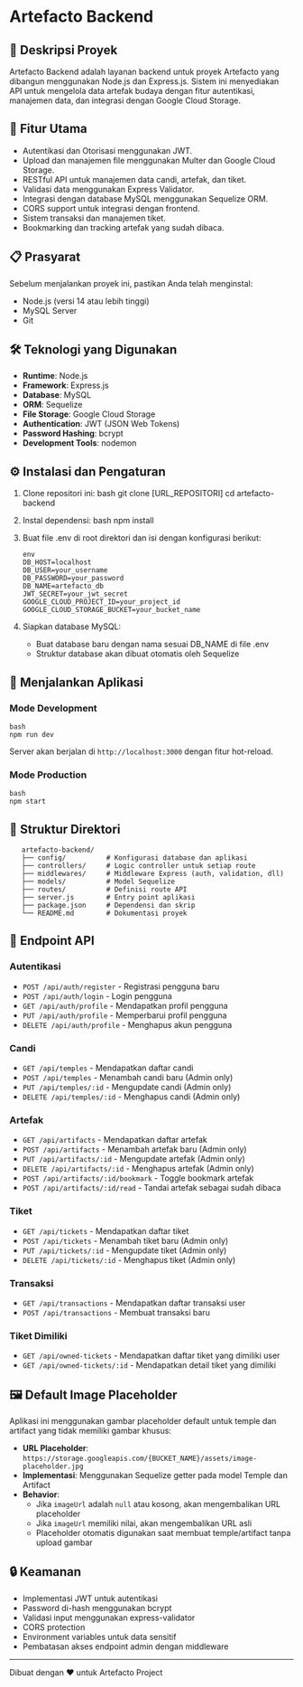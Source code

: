 # Artefacto Backend

## 📝 Deskripsi Proyek
Artefacto Backend adalah layanan backend untuk proyek Artefacto yang dibangun menggunakan Node.js dan Express.js. Sistem ini menyediakan API untuk mengelola data artefak budaya dengan fitur autentikasi, manajemen data, dan integrasi dengan Google Cloud Storage.

## 🚀 Fitur Utama
- Autentikasi dan Otorisasi menggunakan JWT.
- Upload dan manajemen file menggunakan Multer dan Google Cloud Storage.
- RESTful API untuk manajemen data candi, artefak, dan tiket.
- Validasi data menggunakan Express Validator.
- Integrasi dengan database MySQL menggunakan Sequelize ORM.
- CORS support untuk integrasi dengan frontend.
- Sistem transaksi dan manajemen tiket.
- Bookmarking dan tracking artefak yang sudah dibaca.

## 📋 Prasyarat
Sebelum menjalankan proyek ini, pastikan Anda telah menginstal:
- Node.js (versi 14 atau lebih tinggi)
- MySQL Server
- Git

## 🛠️ Teknologi yang Digunakan
- **Runtime**: Node.js
- **Framework**: Express.js
- **Database**: MySQL
- **ORM**: Sequelize
- **File Storage**: Google Cloud Storage
- **Authentication**: JWT (JSON Web Tokens)
- **Password Hashing**: bcrypt
- **Development Tools**: nodemon

## ⚙️ Instalasi dan Pengaturan

1. Clone repositori ini:
   bash
   git clone [URL_REPOSITORI]
   cd artefacto-backend
   

2. Instal dependensi:
   bash
   npm install
   

3. Buat file .env di root direktori dan isi dengan konfigurasi berikut:
   ```
   env
   DB_HOST=localhost
   DB_USER=your_username
   DB_PASSWORD=your_password
   DB_NAME=artefacto_db
   JWT_SECRET=your_jwt_secret
   GOOGLE_CLOUD_PROJECT_ID=your_project_id
   GOOGLE_CLOUD_STORAGE_BUCKET=your_bucket_name
   ```


5. Siapkan database MySQL:
   - Buat database baru dengan nama sesuai DB_NAME di file .env
   - Struktur database akan dibuat otomatis oleh Sequelize

## 🚀 Menjalankan Aplikasi

### Mode Development
    bash
    npm run dev

Server akan berjalan di `http://localhost:3000` dengan fitur hot-reload.

### Mode Production
    bash
    npm start


## 📁 Struktur Direktori
```
   artefacto-backend/
   ├── config/          # Konfigurasi database dan aplikasi
   ├── controllers/     # Logic controller untuk setiap route
   ├── middlewares/     # Middleware Express (auth, validation, dll)
   ├── models/          # Model Sequelize
   ├── routes/          # Definisi route API
   ├── server.js        # Entry point aplikasi
   ├── package.json     # Dependensi dan skrip
   └── README.md        # Dokumentasi proyek
```

## 🔑 Endpoint API

### Autentikasi
- `POST /api/auth/register` - Registrasi pengguna baru
- `POST /api/auth/login` - Login pengguna
- `GET /api/auth/profile` - Mendapatkan profil pengguna
- `PUT /api/auth/profile` - Memperbarui profil pengguna
- `DELETE /api/auth/profile` - Menghapus akun pengguna

### Candi
- `GET /api/temples` - Mendapatkan daftar candi
- `POST /api/temples` - Menambah candi baru (Admin only)
- `PUT /api/temples/:id` - Mengupdate candi (Admin only)
- `DELETE /api/temples/:id` - Menghapus candi (Admin only)

### Artefak
- `GET /api/artifacts` - Mendapatkan daftar artefak
- `POST /api/artifacts` - Menambah artefak baru (Admin only)
- `PUT /api/artifacts/:id` - Mengupdate artefak (Admin only)
- `DELETE /api/artifacts/:id` - Menghapus artefak (Admin only)
- `POST /api/artifacts/:id/bookmark` - Toggle bookmark artefak
- `POST /api/artifacts/:id/read` - Tandai artefak sebagai sudah dibaca

### Tiket
- `GET /api/tickets` - Mendapatkan daftar tiket
- `POST /api/tickets` - Menambah tiket baru (Admin only)
- `PUT /api/tickets/:id` - Mengupdate tiket (Admin only)
- `DELETE /api/tickets/:id` - Menghapus tiket (Admin only)

### Transaksi
- `GET /api/transactions` - Mendapatkan daftar transaksi user
- `POST /api/transactions` - Membuat transaksi baru

### Tiket Dimiliki
- `GET /api/owned-tickets` - Mendapatkan daftar tiket yang dimiliki user
- `GET /api/owned-tickets/:id` - Mendapatkan detail tiket yang dimiliki

## 🖼️ Default Image Placeholder

Aplikasi ini menggunakan gambar placeholder default untuk temple dan artifact yang tidak memiliki gambar khusus:

- **URL Placeholder**: `https://storage.googleapis.com/{BUCKET_NAME}/assets/image-placeholder.jpg`
- **Implementasi**: Menggunakan Sequelize getter pada model Temple dan Artifact
- **Behavior**: 
  - Jika `imageUrl` adalah `null` atau kosong, akan mengembalikan URL placeholder
  - Jika `imageUrl` memiliki nilai, akan mengembalikan URL asli
  - Placeholder otomatis digunakan saat membuat temple/artifact tanpa upload gambar

## 🔒 Keamanan
- Implementasi JWT untuk autentikasi
- Password di-hash menggunakan bcrypt
- Validasi input menggunakan express-validator
- CORS protection
- Environment variables untuk data sensitif
- Pembatasan akses endpoint admin dengan middleware


---
Dibuat dengan ❤️ untuk Artefacto Project
